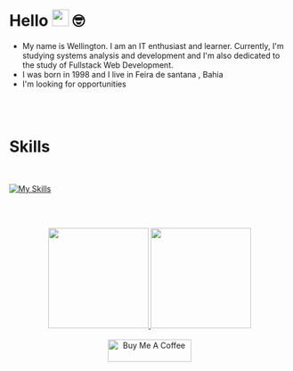 # Hello <img src="https://media.giphy.com/media/hvRJCLFzcasrR4ia7z/giphy.gif" width="30"> 🤓
<ul>
  <li>My name is Wellington. I am an IT enthusiast and learner. Currently, I'm studying systems analysis and development and I'm also dedicated to the study of Fullstack Web Development.</li>
  <li>I was born in 1998 and I live in Feira de santana , Bahia</li>
  <li>I'm looking for opportunities</li>
</ul>
<br><br>
<!--
Access my linkedin <br><br>
<a href="https://www.linkedin.com/in/pablosantos-cg/" target="_blank">
  <img align="center" src="https://img.shields.io/badge/LinkedIn-0077B5?style=for-the-badge&logo=linkedin&logoColor=white" alt="Linkedin"/>
</a>
<br>
-->

# Skills

<br>

[![My Skills](https://skillicons.dev/icons?i=html,css,php&theme=dark)](https://skillicons.dev)

<br><br>

<div align="center">
  <a href="https://github.com/WellingtonSantos-Ds">
  <img height="180em" src="https://github-readme-stats.vercel.app/api?username=WellingtonSantos-Ds&show_icons=true&theme=dark&include_all_commits=true&count_private=true"/>
  <img height="180em" src="https://github-readme-stats.vercel.app/api/top-langs/?username=WellingtonSantos-Ds&layout=compact&langs_count=7&theme=dark"/>
</div>
    
<div align="center"><br>
  <img src="https://cdn.buymeacoffee.com/buttons/default-red.png" alt="Buy Me A Coffee" height="40" width="150">
</div>
